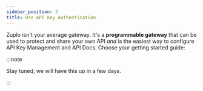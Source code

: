 ```yaml
---
sidebar_position: 2
title: Use API Key Authentication
---
```


Zuplo isn't your average gateway. It's a **programmable gateway** that can be
used to protect and share your own API _and_ is the easiest way to configure API Key Management and API Docs. Choose your getting started guide:

<QuickstartPicker slug="quickstarts/use-api-key-authentication" />

:::note

Stay tuned, we will have this up in a few days.

:::

